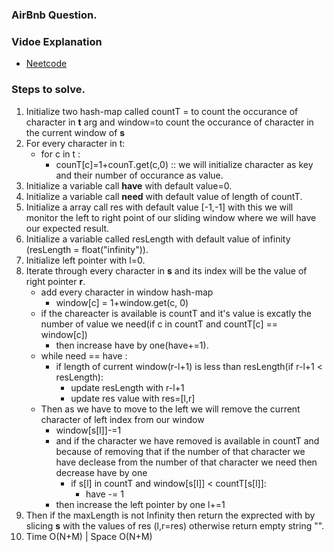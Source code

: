 ### AirBnb Question.

### Vidoe Explanation 
* [Neetcode](https://www.youtube.com/watch?v=jSto0O4AJbM)


### Steps to solve.
1. Initialize two hash-map called countT = to count the occurance of character in **t** arg and window=to count the occurance of character in the current window of **s**
2. For every character in t:  
   * for c in t :
     * counT[c]=1+counT.get(c,0) :: we will initialize character as key and their number of occurance as value.
3. Initialize a variable call **have** with default value=0.
4. Initialize a variable call **need** with default value of length of countT.
5. Initialize a array call res with default value [-1,-1] with this we will monitor the left to right point of our sliding window where we will have our expected result.
6. Initialize a variable called resLength with default value of infinity (resLength = float("infinity")).
7. Initialize left pointer with l=0.
8. Iterate through every character in **s** and its index will be the value of right pointer **r**.
   * add every character in window hash-map
     *  window[c] = 1+window.get(c, 0)
   * if the chareacter is available is countT and it's value is excatly the number of value we need(if c in countT and countT[c] == window[c])
     * then increase have by one(have+=1).
   * while need == have :
     * if length of current window(r-l+1) is less than  resLength(if r-l+1 < resLength):
       * update resLength with r-l+1
       * update res value with res=[l,r]
   * Then as we have to move to the left we will remove the current character of left index from our window
     * window[s[l]]-=1
     * and if the character we have removed is available in countT and because of removing that if the number of that character we have declease from the number of that character we need then decrease have by one 
       * if s[l] in countT and window[s[l]] < countT[s[l]]:
         * have -= 1    
     * then increase the left pointer by one l+=1
9. Then if the maxLength is not Infinity then return the exprected with by slicing **s** with the values of res (l,r=res) otherwise return empty string "".
10. Time O(N+M) | Space O(N+M)   